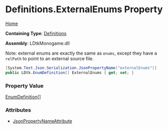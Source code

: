 # Definitions\.ExternalEnums Property

[Home](../../../README.md)

**Containing Type**: [Definitions](../README.md)

**Assembly**: LDtkMonogame\.dll

  
 Note: external enums are exactly the same as `enums`, except they have a `relPath` to point to an external source file\. 

```csharp
[System.Text.Json.Serialization.JsonPropertyName("externalEnums")]
public LDtk.EnumDefinition[] ExternalEnums { get; set; }
```

### Property Value

[EnumDefinition](../../EnumDefinition/README.md)\[\]

### Attributes

* [JsonPropertyNameAttribute](https://docs.microsoft.com/en-us/dotnet/api/system.text.json.serialization.jsonpropertynameattribute)

